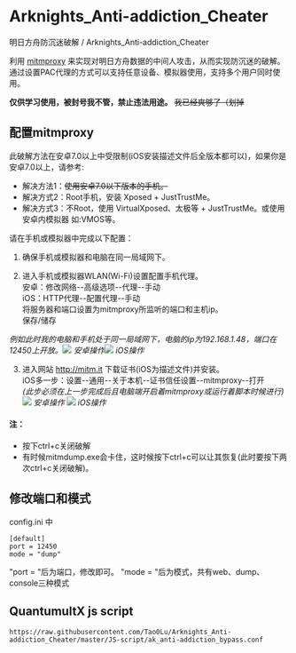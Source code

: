# Arknights_Anti-addiction_Cheater 

明日方舟防沉迷破解 / Arknights_Anti-addiction_Cheater  

利用 [mitmproxy](https://www.mitmproxy.org/) 来实现对明日方舟数据的中间人攻击，从而实现防沉迷的破解。
通过设置PAC代理的方式可以支持任意设备、模拟器使用，支持多个用户同时使用。

**仅供学习使用，被封号我不管，禁止违法用途。** ~~我已经爽够了（划掉~~

## 配置mitmproxy
此破解方法在安卓7.0以上中受限制(iOS安装描述文件后全版本都可以)，如果你是安卓7.0以上，请参考:
- 解决方法1：~~使用安卓7.0以下版本的手机。~~
- 解决方式2：Root手机，安装 Xposed + JustTrustMe。
- 解决方式3：不Root，使用 VirtualXposed、太极等 + JustTrustMe。或使用安卓内模拟器 如:VMOS等。

请在手机或模拟器中完成以下配置：
1. 确保手机或模拟器和电脑在同一局域网下。

2. 进入手机或模拟器WLAN(Wi-Fi)设置配置手机代理。<br>安卓：修改网络--高级选项--代理--手动<br>iOS：HTTP代理--配置代理--手动<br>将服务器和端口设置为mitmproxy所监听的端口和主机ip。<br>保存/储存

 _例如此时我的电脑和手机处于同一局域网下，电脑的ip为192.168.1.48，端口在12450上开放。_![](https://i0.hdslb.com/bfs/article/318e9a0abec227de118d118144271d7611032704.jpg)
 _安卓操作_![](https://i0.hdslb.com/bfs/article/ec7e3ed3fb3b1bb3df5cf24a33922cd39e6c04a7.jpg)
 _iOS操作_

3. 进入网站 http://mitm.it 下载证书(iOS为描述文件)并安装。<br>iOS多一步：设置--通用--关于本机--证书信任设置--mitmproxy--打开<br>_(此步必须在上一步完成后且电脑端开启着mitmproxy或运行着脚本时候进行)_
![](https://i0.hdslb.com/bfs/article/3c6435bb30b234adfd323673e590dd8c10909bc0.jpg)
_安卓操作_
![](https://i0.hdslb.com/bfs/article/e478d1bc37a358899d670a6bb2f9744dcff51abe.jpg)
_iOS操作_

#### 注：
- 按下ctrl+c关闭破解
- 有时候mitmdump.exe会卡住，这时候按下ctrl+c可以让其恢复(此时要按下两次ctrl+c关闭破解)。

## 修改端口和模式
config.ini 中
```
[default]
port = 12450
mode = "dump"
```
"port = "后为端口，修改即可。
"mode = "后为模式，共有web、dump、console三种模式

## QuantumultX js script

```
https://raw.githubusercontent.com/Tao0Lu/Arknights_Anti-addiction_Cheater/master/JS-script/ak_anti-addiction_bypass.conf
```
